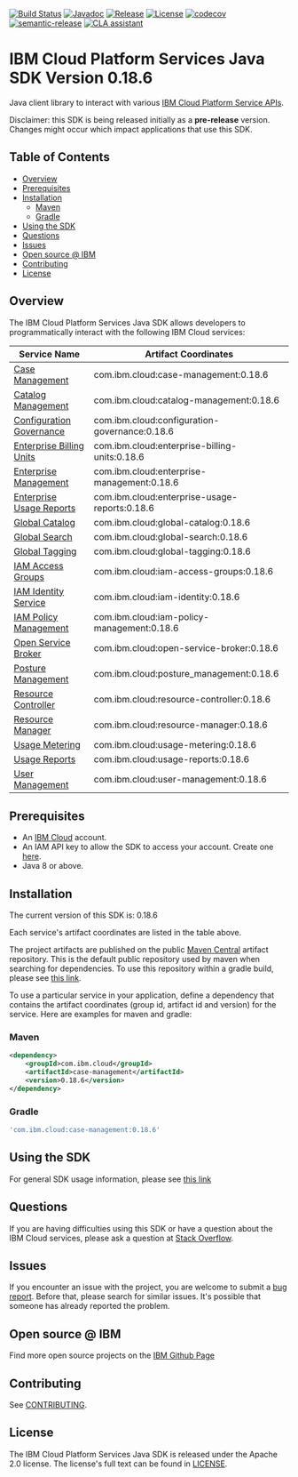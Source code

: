 [![Build Status](https://travis-ci.com/IBM/platform-services-java-sdk.svg?branch=main)](https://travis-ci.com/IBM/platform-services-java-sdk)
[![Javadoc](https://img.shields.io/static/v1?label=javadoc&message=latest&color=blue)](https://ibm.github.io/platform-services-java-sdk/docs/latest)
[![Release](https://img.shields.io/github/v/release/IBM/platform-services-java-sdk)](https://github.com/IBM/platform-services-java-sdk/releases/latest)
[![License](https://img.shields.io/badge/License-Apache%202.0-blue.svg)](https://opensource.org/licenses/Apache-2.0)
[![codecov](https://codecov.io/gh/IBM/platform-services-java-sdk/branch/main/graph/badge.svg)](https://codecov.io/gh/IBM/platform-services-java-sdk)
[![semantic-release](https://img.shields.io/badge/%20%20%F0%9F%93%A6%F0%9F%9A%80-semantic--release-e10079.svg)](https://github.com/semantic-release/semantic-release)
[![CLA assistant](https://cla-assistant.io/readme/badge/IBM/platform-services-java-sdk)](https://cla-assistant.io/IBM/platform-services-java-sdk)



# IBM Cloud Platform Services Java SDK Version 0.18.6

Java client library to interact with various 
[IBM Cloud Platform Service APIs](https://cloud.ibm.com/docs?tab=api-docs&category=platform_services).

Disclaimer: this SDK is being released initially as a **pre-release** version.
Changes might occur which impact applications that use this SDK.

## Table of Contents

<!--
  The TOC below is generated using the `markdown-toc` node package.

      https://github.com/jonschlinkert/markdown-toc

  You should regenerate the TOC after making changes to this file.

      npx markdown-toc --maxdepth 4 -i README.md
  -->

<!-- toc -->

- [Overview](#overview)
- [Prerequisites](#prerequisites)
- [Installation](#installation)
  * [Maven](#maven)
  * [Gradle](#gradle)
- [Using the SDK](#using-the-sdk)
- [Questions](#questions)
- [Issues](#issues)
- [Open source @ IBM](#open-source--ibm)
- [Contributing](#contributing)
- [License](#license)

<!-- tocstop -->

## Overview

The IBM Cloud Platform Services Java SDK allows developers to programmatically interact with the following IBM Cloud services:

Service Name | Artifact Coordinates
--- | --- 
[Case Management](https://cloud.ibm.com/apidocs/case-management) | com.ibm.cloud:case-management:0.18.6
[Catalog Management](https://cloud.ibm.com/apidocs/resource-catalog/private-catalog) | com.ibm.cloud:catalog-management:0.18.6
[Configuration Governance](https://cloud.ibm.com/apidocs/security-compliance/config) | com.ibm.cloud:configuration-governance:0.18.6
[Enterprise Billing Units](https://cloud.ibm.com/apidocs/enterprise-apis/billing-unit) | com.ibm.cloud:enterprise-billing-units:0.18.6
[Enterprise Management](https://cloud.ibm.com/apidocs/enterprise-apis/enterprise) | com.ibm.cloud:enterprise-management:0.18.6
[Enterprise Usage Reports](https://cloud.ibm.com/apidocs/enterprise-apis/resource-usage-reports) | com.ibm.cloud:enterprise-usage-reports:0.18.6
[Global Catalog](https://cloud.ibm.com/apidocs/resource-catalog/global-catalog) | com.ibm.cloud:global-catalog:0.18.6
[Global Search](https://cloud.ibm.com/apidocs/search) | com.ibm.cloud:global-search:0.18.6
[Global Tagging](https://cloud.ibm.com/apidocs/tagging) | com.ibm.cloud:global-tagging:0.18.6
[IAM Access Groups](https://cloud.ibm.com/apidocs/iam-access-groups) | com.ibm.cloud:iam-access-groups:0.18.6
[IAM Identity Service](https://cloud.ibm.com/apidocs/iam-identity-token-api) | com.ibm.cloud:iam-identity:0.18.6
[IAM Policy Management](https://cloud.ibm.com/apidocs/iam-policy-management) | com.ibm.cloud:iam-policy-management:0.18.6
[Open Service Broker](https://cloud.ibm.com/apidocs/resource-controller/ibm-cloud-osb-api) | com.ibm.cloud:open-service-broker:0.18.6
[Posture Management](https://cloud.ibm.com/apidocs/security-compliance/posture) | com.ibm.cloud:posture_management:0.18.6
[Resource Controller](https://cloud.ibm.com/apidocs/resource-controller/resource-controller) | com.ibm.cloud:resource-controller:0.18.6
[Resource Manager](https://cloud.ibm.com/apidocs/resource-controller/resource-manager) | com.ibm.cloud:resource-manager:0.18.6
[Usage Metering](https://cloud.ibm.com/apidocs/usage-metering) | com.ibm.cloud:usage-metering:0.18.6
[Usage Reports](https://cloud.ibm.com/apidocs/metering-reporting) | com.ibm.cloud:usage-reports:0.18.6
[User Management](https://cloud.ibm.com/apidocs/user-management) | com.ibm.cloud:user-management:0.18.6

## Prerequisites

[ibm-cloud-onboarding]: https://cloud.ibm.com/registration

* An [IBM Cloud][ibm-cloud-onboarding] account.
* An IAM API key to allow the SDK to access your account. Create one [here](https://cloud.ibm.com/iam/apikeys).
* Java 8 or above.

## Installation
The current version of this SDK is: 0.18.6

Each service's artifact coordinates are listed in the table above.

The project artifacts are published on the public [Maven Central](https://repo1.maven.org/maven2/)
artifact repository.  This is the default public repository used by maven when searching for dependencies.
To use this repository within a gradle build, please see
[this link](https://docs.gradle.org/current/userguide/declaring_repositories.html).

To use a particular service in your application, define a dependency that contains the
artifact coordinates (group id, artifact id and version) for the service.
Here are examples for maven and gradle:

### Maven

```xml
<dependency>
    <groupId>com.ibm.cloud</groupId>
    <artifactId>case-management</artifactId>
    <version>0.18.6</version>
</dependency>
```

### Gradle
```gradle
'com.ibm.cloud:case-management:0.18.6'
```

## Using the SDK
For general SDK usage information, please see [this link](https://github.com/IBM/ibm-cloud-sdk-common/blob/main/README.md)

## Questions

If you are having difficulties using this SDK or have a question about the IBM Cloud services,
please ask a question at
[Stack Overflow](http://stackoverflow.com/questions/ask?tags=ibm-cloud).

## Issues
If you encounter an issue with the project, you are welcome to submit a
[bug report](https://github.com/IBM/platform-services-java-sdk/issues).
Before that, please search for similar issues. It's possible that someone has already reported the problem.

## Open source @ IBM
Find more open source projects on the [IBM Github Page](http://ibm.github.io/)

## Contributing
See [CONTRIBUTING](CONTRIBUTING.md).

## License

The IBM Cloud Platform Services Java SDK is released under the Apache 2.0 license.
The license's full text can be found in
[LICENSE](LICENSE).
